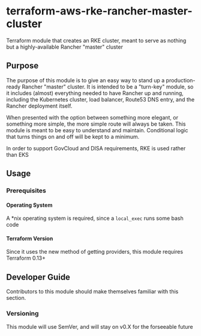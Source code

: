 # terraform-aws-rke-rancher-master-cluster

Terraform module that creates an RKE cluster, meant to serve as nothing but a highly-available Rancher "master" cluster

## Purpose

The purpose of this module is to give an easy way to stand up a production-ready Rancher "master" cluster. It is intended to be a "turn-key" module, so it includes (almost) everything needed to have Rancher up and running, including the Kubernetes cluster, load balancer, Route53 DNS entry, and the Rancher deployment itself.

When presented with the option between something more elegant, or something more simple, the more simple route will always be taken. This module is meant to be easy to understand and maintain. Conditional logic that turns things on and off will be kept to a minimum.

In order to support GovCloud and DISA requirements, RKE is used rather than EKS

## Usage

### Prerequisites

#### Operating System

A \*nix operating system is required, since a `local_exec` runs some bash code

#### Terraform Version

Since it uses the new method of getting providers, this module requires Terraform 0.13+

## Developer Guide

Contributors to this module should make themselves familiar with this section.

### Versioning

This module will use SemVer, and will stay on v0.X for the forseeable future
